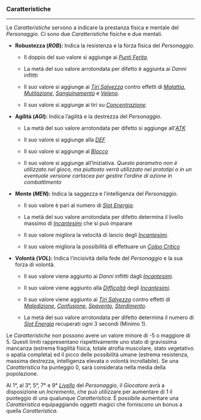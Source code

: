 ### Caratteristiche

---

Le *Caratteristiche* servono a indicare la prestanza fisica e mentale del *Personaggio*. Ci sono due *Caratteristiche* fisiche e due mentali.

* **Robustezza \(_ROB_\):** Indica la resistenza e la forza fisica del *Personaggio*.

  * Il doppio del suo valore si aggiunge ai [*Punti Ferita*](punti-ferita.md).

  * La metà del suo valore arrotondata per difetto è aggiunta ai *Danni* inflitti

  * Il suo valore si aggiunge ai [*Tiri Salvezza*](..\combattimento\tiri-salvezza.md) contro effetti di [*Malattia*](..\condizioni.md), [*Mutilazione*](..\condizioni.md), [*Sanguinamento*](..\condizioni.md) e [*Veleno*](..\condizioni.md).

  * Il suo valore si aggiunge ai tiri su [*Concentrazione*](..\magia.md).

* **Agilità \(_AGI_\):** Indica l’agilità e la destrezza del *Personaggio*.

  * La metà del suo valore arrotondata per difetto si aggiunge all’[*ATK*](..\..\combattimento\attacco.md)

  * Il suo valore si aggiunge alla [*DEF*](..\combattimento\difesa.md)

  * Il suo valore si aggiunge al [*Blocco*](..\combattimento\difesa.md)

  * Il suo valore si aggiunge all’Iniziativa. *Questo parametro non è utilizzato nel gioco, ma piuttosto verrà utilizzato nei prototipi o in un eventuale versione cartacea per gestire l’ordine di azione in combattimento*

* **Mente \(_MEN_\):** Indica la saggezza e l’intelligenza del *Personaggio*.

  * Il suo valore è pari al numero di [*Slot Energia*](..\magia.md).

  * La metà del suo valore arrotondata per difetto determina il livello massimo di [*Incantesimi*](..\magia.md) che si può imparare

  * Il suo valore migliora la velocità di lancio degli [*Incantesimi*](..\magia.md).

  * Il suo valore migliora la possibilità di effettuare un [*Colpo Critico*](..\combattimento\attacco.md)

* **Volontà \(_VOL_\):** Indica l’incisività della fede del *Personaggio* e la sua forza di volontà.

  * Il suo valore viene aggiunto ai *Danni* inflitti dagli [*Incantesimi*](..\magia.md).

  * Il suo valore viene aggiunto alla [*Difficoltà*](..\combattimento\tiri-salvezza.md) degli [*Incantesimi*](..\magia.md).

  * Il suo valore viene aggiunto ai [*Tiri Salvezza*](..\combattimento\tiri-salvezza.md) contro effetti di [*Maledizione*](..\condizioni.md), [*Confusione*](..\condizioni.md), [*Spavento*](..\condizioni.md), [*Stordimento*](..\condizioni.md).

  * La metà del suo valore arrotondata per difetto determina il numero di [*Slot Energia*](..\magia.md) recuperati ogni 3 secondi \(Minimo 1\).

Le *Caratteristiche* non possono avere un valore minore di -5 o maggiore di 5. Questi limiti rappresentano rispettivamente uno stato di gravissima mancanza \(estrema fragilità fisica, totale atrofia muscolare, stato vegetativo o apatia completa\) ed il picco delle possibilità umane \(estrema resistenza, massima destrezza, intelligenza elevata o volontà incrollabile\). Se una *Caratteristica* ha punteggio 0, sarà considerata nella media della popolazione.

Al 1°, al 3°, 5°, 7° e 9° [*Livello*](livelli.md) del *Personaggio*, il *Giocatore* avrà a disposizione un *Incremento*, che può utilizzare per aumentare di 1 il punteggio di una qualunque *Caratteristica*. È possibile aumentare una *Caratteristica* equipaggiando oggetti magici che forniscono un bonus a quella *Caratteristica*.

